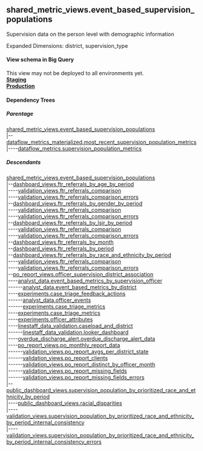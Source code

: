 ## shared_metric_views.event_based_supervision_populations

 Supervision data on the person level with demographic information

 Expanded Dimensions: district, supervision_type
 

#### View schema in Big Query
This view may not be deployed to all environments yet.<br/>
[**Staging**](https://console.cloud.google.com/bigquery?pli=1&p=recidiviz-staging&page=table&project=recidiviz-staging&d=shared_metric_views&t=event_based_supervision_populations)
<br/>
[**Production**](https://console.cloud.google.com/bigquery?pli=1&p=recidiviz-123&page=table&project=recidiviz-123&d=shared_metric_views&t=event_based_supervision_populations)
<br/>

#### Dependency Trees

##### Parentage
[shared_metric_views.event_based_supervision_populations](../shared_metric_views/event_based_supervision_populations.md) <br/>
|--[dataflow_metrics_materialized.most_recent_supervision_population_metrics](../dataflow_metrics_materialized/most_recent_supervision_population_metrics.md) <br/>
|----[dataflow_metrics.supervision_population_metrics](../../metrics/supervision/supervision_population_metrics.md) <br/>


##### Descendants
[shared_metric_views.event_based_supervision_populations](../shared_metric_views/event_based_supervision_populations.md) <br/>
|--[dashboard_views.ftr_referrals_by_age_by_period](../dashboard_views/ftr_referrals_by_age_by_period.md) <br/>
|----[validation_views.ftr_referrals_comparison](../validation_views/ftr_referrals_comparison.md) <br/>
|----[validation_views.ftr_referrals_comparison_errors](../validation_views/ftr_referrals_comparison_errors.md) <br/>
|--[dashboard_views.ftr_referrals_by_gender_by_period](../dashboard_views/ftr_referrals_by_gender_by_period.md) <br/>
|----[validation_views.ftr_referrals_comparison](../validation_views/ftr_referrals_comparison.md) <br/>
|----[validation_views.ftr_referrals_comparison_errors](../validation_views/ftr_referrals_comparison_errors.md) <br/>
|--[dashboard_views.ftr_referrals_by_lsir_by_period](../dashboard_views/ftr_referrals_by_lsir_by_period.md) <br/>
|----[validation_views.ftr_referrals_comparison](../validation_views/ftr_referrals_comparison.md) <br/>
|----[validation_views.ftr_referrals_comparison_errors](../validation_views/ftr_referrals_comparison_errors.md) <br/>
|--[dashboard_views.ftr_referrals_by_month](../dashboard_views/ftr_referrals_by_month.md) <br/>
|--[dashboard_views.ftr_referrals_by_period](../dashboard_views/ftr_referrals_by_period.md) <br/>
|--[dashboard_views.ftr_referrals_by_race_and_ethnicity_by_period](../dashboard_views/ftr_referrals_by_race_and_ethnicity_by_period.md) <br/>
|----[validation_views.ftr_referrals_comparison](../validation_views/ftr_referrals_comparison.md) <br/>
|----[validation_views.ftr_referrals_comparison_errors](../validation_views/ftr_referrals_comparison_errors.md) <br/>
|--[po_report_views.officer_supervision_district_association](../po_report_views/officer_supervision_district_association.md) <br/>
|----[analyst_data.event_based_metrics_by_supervision_officer](../analyst_data/event_based_metrics_by_supervision_officer.md) <br/>
|------[analyst_data.event_based_metrics_by_district](../analyst_data/event_based_metrics_by_district.md) <br/>
|----[experiments.case_triage_feedback_actions](../experiments/case_triage_feedback_actions.md) <br/>
|------[analyst_data.officer_events](../analyst_data/officer_events.md) <br/>
|------[experiments.case_triage_metrics](../experiments/case_triage_metrics.md) <br/>
|----[experiments.case_triage_metrics](../experiments/case_triage_metrics.md) <br/>
|----[experiments.officer_attributes](../experiments/officer_attributes.md) <br/>
|----[linestaff_data_validation.caseload_and_district](../linestaff_data_validation/caseload_and_district.md) <br/>
|------[linestaff_data_validation.looker_dashboard](../linestaff_data_validation/looker_dashboard.md) <br/>
|----[overdue_discharge_alert.overdue_discharge_alert_data](../overdue_discharge_alert/overdue_discharge_alert_data.md) <br/>
|----[po_report_views.po_monthly_report_data](../po_report_views/po_monthly_report_data.md) <br/>
|------[validation_views.po_report_avgs_per_district_state](../validation_views/po_report_avgs_per_district_state.md) <br/>
|------[validation_views.po_report_clients](../validation_views/po_report_clients.md) <br/>
|------[validation_views.po_report_distinct_by_officer_month](../validation_views/po_report_distinct_by_officer_month.md) <br/>
|------[validation_views.po_report_missing_fields](../validation_views/po_report_missing_fields.md) <br/>
|------[validation_views.po_report_missing_fields_errors](../validation_views/po_report_missing_fields_errors.md) <br/>
|--[public_dashboard_views.supervision_population_by_prioritized_race_and_ethnicity_by_period](../public_dashboard_views/supervision_population_by_prioritized_race_and_ethnicity_by_period.md) <br/>
|----[public_dashboard_views.racial_disparities](../public_dashboard_views/racial_disparities.md) <br/>
|----[validation_views.supervision_population_by_prioritized_race_and_ethnicity_by_period_internal_consistency](../validation_views/supervision_population_by_prioritized_race_and_ethnicity_by_period_internal_consistency.md) <br/>
|----[validation_views.supervision_population_by_prioritized_race_and_ethnicity_by_period_internal_consistency_errors](../validation_views/supervision_population_by_prioritized_race_and_ethnicity_by_period_internal_consistency_errors.md) <br/>

